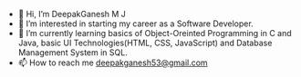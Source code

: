 - 👋 Hi, I’m DeepakGanesh M J 
- 👀 I’m interested in starting my career as a Software Developer.
- 🌱 I’m currently learning basics of Object-Oreinted Programming in C and Java, basic UI Technologies(HTML, CSS, JavaScript) and Database Management System in SQL.
- 📫 How to reach me deepakganesh53@gmail.com

<!---
DeepakGaneshMJ/DeepakGaneshMJ is a ✨ special ✨ repository because its `README.md` (this file) appears on your GitHub profile.
You can click the Preview link to take a look at your changes.
--->
